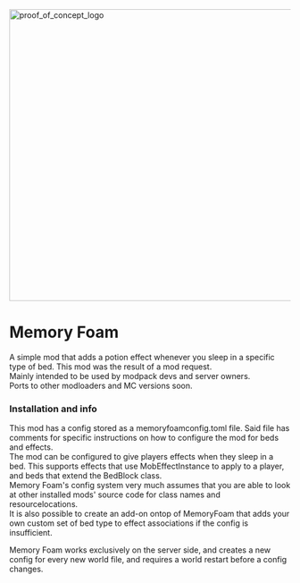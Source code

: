 <img width="1085" height="522" alt="proof_of_concept_logo" src="https://github.com/user-attachments/assets/823c7dbb-c98f-4b1d-ae1a-e0df9268a7f1" />

Memory Foam
======
A simple mod that adds a potion effect whenever you sleep in a specific type of bed. This mod was the result of a mod request.  
Mainly intended to be used by modpack devs and server owners.  
Ports to other modloaders and MC versions soon.


### Installation and info  
This mod has a config stored as a memoryfoamconfig.toml file. Said file has comments for specific instructions on how to configure the mod for beds and effects.  
The mod can be configured to give players effects when they sleep in a bed. This supports effects that use MobEffectInstance to apply to a player, and beds that extend the BedBlock class.  
Memory Foam's config system very much assumes that you are able to look at other installed mods' source code for class names and resourcelocations.  
It is also possible to create an add-on ontop of MemoryFoam that adds your own custom set of bed type to effect associations if the config is insufficient.  

Memory Foam works exclusively on the server side, and creates a new config for every new world file, and requires a world restart before a config changes.
